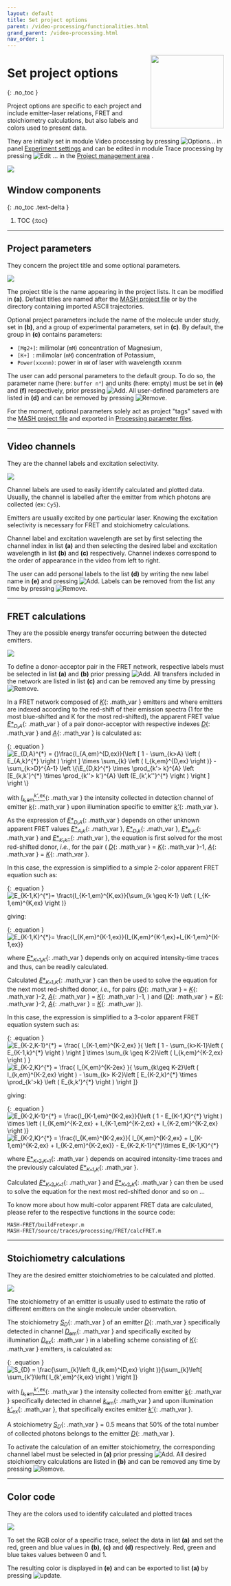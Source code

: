 ```yaml
---
layout: default
title: Set project options
parent: /video-processing/functionalities.html
grand_parent: /video-processing.html
nav_order: 1
---
```


<img src="../../assets/images/logos/logo-video-processing_400px.png" width="170" style="float:right; margin-left: 15px;"/>

# Set project options
{: .no_toc }

Project options are specific to each project and include emitter-laser relations, FRET and stoichiometry calculations, but also labels and colors used to present data.

They are initially set in module Video processing by pressing 
![Options...](../../assets/images/gui/VP-but-options3p.png "Options...") in panel 
[Experiment settings](../panels/panel-experiment-settings.html) and can be edited in module Trace processing by pressing 
![Edit ...](../../assets/images/gui/TP-but-edit-3p.png "Edit ...") in the 
[Project management area](.././trace-processing/panels/area-project-management.html) .

<a class="plain" href="../../assets/images/gui/VP-panel-expset-opt.png"><img src="../../assets/images/gui/VP-panel-expset-opt.png" style="max-width: 546px;"/></a>


## Window components
{: .no_toc .text-delta }

1. TOC
{:toc}

---

## Project parameters

They concern the project title and some optional parameters.

<a class="plain" href="../../assets/images/gui/VP-panel-expset-opt-projprm.png"><img src="../../assets/images/gui/VP-panel-expset-opt-projprm.png" style="max-width: 250px;"/></a>

The project title is the name appearing in the project lists. 
It can be modified in **(a)**.
Default titles are named after the
[MASH project file](../../output-files/mash-mash-project.html) or by the directory containing imported ASCII trajectories.

Optional project parameters include the name of the molecule under study, set in **(b)**, and a group of experimental parameters, set in **(c)**.
By default, the group in **(c)** contains parameters:
* `[Mg2+]`: milimolar (`mM`) concentration of Magnesium,
* `[K+] `: milimolar (`mM`) concentration of Potassium,
* `Power(xxxnm)`: power in `mW` of laser with wavelength xxxnm

The user can add personal parameters to the default group.
To do so, the parameter name (here: `buffer n°`) and units (here: empty) must be set in **(e)** and **(f)** respectively, prior pressing 
![Add](../../assets/images/gui/VP-but-add.png "Add").
All user-defined parameters are listed in **(d)** and can be removed by pressing 
![Remove](../../assets/images/gui/VP-but-remove.png "Remove"). 

For the moment, optional parameters solely act as project "tags" saved with the 
[MASH project file](../../output-files/mash-mash-project.html) and exported in
[Processing parameter files](../../output-files/log-processing-parameters.html).


---

## Video channels

They are the channel labels and excitation selectivity.

<a class="plain" href="../../assets/images/gui/VP-panel-expset-opt-channels.png"><img src="../../assets/images/gui/VP-panel-expset-opt-channels.png" style="max-width: 250px;"/></a>

Channel labels are used to easily identify calculated and plotted data. 
Usually, the channel is labelled after the emitter from which photons are collected (ex: `Cy5`).

Emitters are usually excited by one particular laser. 
Knowing the excitation selectivity is necessary for FRET and stoichiometry calculations.

Channel label and excitation wavelength are set by first selecting the channel index in list **(a)** and then selecting the desired label and excitation wavelength in list **(b)** and **(c)** respectively.
Channel indexes correspond to the order of appearance in the video from left to right.

The user can add personal labels to the list **(d)** by writing the new label name in **(e)** and pressing 
![Add](../../assets/images/gui/VP-but-add.png "Add"). 
Labels can be removed from the list any time by pressing 
![Remove](../../assets/images/gui/VP-but-remove.png "Remove").

---

## FRET calculations

They are the possible energy transfer occurring between the detected emitters.

<a class="plain" href="../../assets/images/gui/VP-panel-expset-opt-fret.png"><img src="../../assets/images/gui/VP-panel-expset-opt-fret.png" style="max-width: 250px;"/></a>

To define a donor-acceptor pair in the FRET network, respective labels must be selected in list **(a)** and **(b)** prior pressing 
![Add](../../assets/images/gui/VP-but-add.png "Add").
All transfers included in the network are listed in list **(c)** and can be removed any time by pressing 
![Remove](../../assets/images/gui/VP-but-remove.png "Remove").

In a FRET network composed of 
[*K*](){: .math_var } emitters and where emitters are indexed according to the red-shift of their emission spectra (1 for the most blue-shifted and K for the most red-shifted), the apparent FRET value 
[*E*\*<sub>*D*,*A*</sub>](){: .math_var } of a pair donor-acceptor with respective indexes 
[*D*](){: .math_var } and 
[*A*](){: .math_var } is calculated as:

{: .equation }
<img src="../../assets/images/equations/VP-eq-fret-calc-01.gif" alt="E_{D,A}^{*} = {}\frac{I_{A,em}^{D,ex}}{\left [ 1 - \sum_{k>A} \left ( E_{A,k}^{*}  \right ) \right ] \times \sum_{k} \left ( I_{k,em}^{D,ex}  \right )} - \sum_{k>D}^{A-1} \left \{\E_{D,k}^{*} \times \prod_{k'> k}^{A} \left [E_{k,k'}^{*} \times \prod_{k''> k'}^{A} \left (E_{k',k''}^{*}  \right )  \right ]  \right \}">

<!--
{: .equation }
*E*\*<sub>*D*,*A*</sub> = *I*<sub>*A*</sub><sup>*D*</sup> / { [ 1 - &#931;<sub>*A*>*k*&#8805;*K*</sub>( *E*\*<sub>*A*,*k*</sub> ) ] &#215; &#931;<sub>*D*&#8805;*k*&#8805;*K*</sub>( *I*<sub>*k*</sub><sup>*D*</sup> ) }<br><br>
&#160;&#160;&#160;&#160;&#160;&#160;&#160;&#160;&#160;&#160;&#160;&#160;&#160;&#160;&#160;&#160;&#160;&#160;&#160;&#160;&#160;&#160;&#160;&#160;&#160;&#160;
            - &#931;<sub>*D*>*k*>*A*</sub>{ *E*\*<sub>*D*,*k*</sub> &#215; &#928;<sub>*k*>*k'*&#8805;*A*</sub>[ *E*\*<sub>*k*,*k'*</sub> &#215; &#928;<sub>*k'*>*k''*&#8805;*A*</sub>( *E*\*<sub>*k'*,*k''*</sub> ) ] }
-->

with 
[*I*<sub>*k*,em</sub><sup>*k'*,ex</sup>](){: .math_var } the intensity collected in detection channel of emitter 
[*k*](){: .math_var } upon illumination specific to emitter 
[*k'*](){: .math_var }.

As the expression of 
[*E*\*<sub>*D*,*A*</sub>](){: .math_var } depends on other unknown apparent FRET values 
[*E*\*<sub>*A*,*k*</sub>](){: .math_var }, 
[*E*\*<sub>*D*,*k*</sub>](){: .math_var }, 
[*E*\*<sub>*k*,*k'*</sub>](){: .math_var } and 
[*E*\*<sub>*k*',*k''*</sub>](){: .math_var }, the equation is first solved for the most red-shifted donor, *i.e.*, for the pair (
[*D*](){: .math_var } = [*K*](){: .math_var }-1, 
[*A*](){: .math_var } = [*K*](){: .math_var }.

In this case, the expression is simplified to a simple 2-color apparent FRET equation such as:

{: .equation }
<img src="../../assets/images/equations/VP-eq-fret-calc-02.gif" alt="E_{K-1,K}^{*}= \fract{I_{K-1,em}^{K,ex}}{\sum_{k \geq K-1} \left ( I_{K-1,em}^{K,ex} \right )}">

<!--
{: .equation }
*E*\*<sub>*K*-1,*K*</sub> = *I*<sub>*K*</sub><sup>*K*-1</sup> / &#931;<sub>*K*-1&#8805;*k*&#8805;*K*</sub>( *I*<sub>*k*</sub><sup>*K*-1</sup> )
-->

giving:

{: .equation }
<img src="../../assets/images/equations/VP-eq-fret-calc-03.gif" alt="E_{K-1,K}^{*}= \frac{I_{K,em}^{K-1,ex}}{I_{K,em}^{K-1,ex}+I_{K-1,em}^{K-1,ex}}">

<!--
{: .equation }
*E*\*<sub>*K*-1,*K*</sub> = *I*<sub>*K*</sub><sup>*K*-1</sup> / ( *I*<sub>*K*</sub><sup>*K*-1</sup> + *I*<sub>*K*-1</sub><sup>*K*-1</sup> )
-->

where 
[*E*\*<sub>*K*-1,*K*</sub>](){: .math_var } depends only on acquired intensity-time traces and thus, can be readily calculated.

Calculated 
[*E*\*<sub>*K*-1,*K*</sub>](){: .math_var } can then be used to solve the equation for the next most red-shifted donor, *i.e.*, for pairs 
([*D*](){: .math_var } = [*K*](){: .math_var }-2, 
[*A*](){: .math_var } = [*K*](){: .math_var }-1, ) and 
([*D*](){: .math_var } = [*K*](){: .math_var }-2, 
[*A*](){: .math_var } = [*K*](){: .math_var }).

In this case, the expression is simplified to a 3-color apparent FRET equation system such as:

{: .equation }
<img src="../../assets/images/equations/VP-eq-fret-calc-04.gif" alt="E_{K-2,K-1}^{*} = \frac{ I_{K-1,em}^{K-2,ex} }{ \left [ 1 - \sum_{k>K-1}\left ( E_{K-1,k}^{*} \right ) \right ] \times \sum_{k \geq  K-2}\left ( I_{k,em}^{K-2,ex} \right )  }"><br>
<img src="../../assets/images/equations/VP-eq-fret-calc-05.gif" alt="E_{K-2,K}^{*} = \frac{ I_{K,em}^{K-2ex} }{ \sum_{k\geq K-2}\left ( I_{k,em}^{K-2,ex} \right ) - \sum_{k> K-2}\left [ E_{K-2,k}^{*} \times \prod_{k'>k} \left ( E_{k,k'}^{*} \right ) \right ]}">

<!--
{: .equation }
*E*\*<sub>*K*-2,*K*-1</sub> = *I*<sub>*K*-1</sub><sup>*K*-2</sup> / { [ 1 - &#931;<sub>*K*-1>*k*&#8805;*K*</sub>( *E*\*<sub>*K*-1,*k*</sub> ) ] &#215; &#931;<sub>*K*-2&#8805;*k*&#8805;*K*</sub>( *I*<sub>*k*</sub><sup>*K*-2</sup> ) }<br><br>
*E*\*<sub>*K*-2,*K*</sub> = *I*<sub>*K*</sub><sup>*K*-2</sup> / &#931;<sub>*K*-2&#8805;*k*&#8805;*K*</sub>( *I*<sub>*k*</sub><sup>*K*-2</sup> ) - &#931;<sub>*K*-2>*k*>*K*</sub>[ *E*\*<sub>*K*-2,*k*</sub> &#215; &#928;<sub>*k*>*k'*&#8805;*K*</sub>( *E*\*<sub>*k*,*k'*</sub> ) ]
-->

giving:

{: .equation }
<img src="../../assets/images/equations/VP-eq-fret-calc-06.gif" alt="E_{K-2,K-1}^{*} = \frac{I_{K-1,em}^{K-2,ex}}{\left ( 1 - E_{K-1,K}^{*} \right ) \times \left ( I_{K,em}^{K-2,ex} + I_{K-1,em}^{K-2,ex} + I_{K-2,em}^{K-2,ex} \right )}"><br>
<img src="../../assets/images/equations/VP-eq-fret-calc-07.gif" alt="E_{K-2,K}^{*} = \frac{I_{K,em}^{K-2,ex}}{ I_{K,em}^{K-2,ex} + I_{K-1,em}^{K-2,ex} + I_{K-2,em}^{K-2,ex}} - E_{K-2,K-1}^{*}\times E_{K-1,K}^{*}">

<!--
{: .equation }
*E*\*<sub>*K*-2,*K*-1</sub> = *I*<sub>*K*-1</sub><sup>*K*-2</sup> / ( 1 - *E*<sub>*K*-1,*K*</sub> ) &#215; ( *I*<sub>*K*</sub><sup>*K*-2</sup> + *I*<sub>*K*-1</sub><sup>*K*-2</sup> + *I*<sub>*K*-2</sub><sup>*K*-2</sup> )<br><br>
*E*\*<sub>*K*-2,*K*</sub> = *I*<sub>*K*</sub><sup>*K*-2</sup> / ( *I*<sub>*K*</sub><sup>*K*-2</sup> + *I*<sub>*K*-1</sub><sup>*K*-2</sup> + *I*<sub>*K*-2</sub><sup>*K*-2</sup> ) - *E*<sub>*K*-2,*K*-1</sub> &#215; *E*<sub>*K*-1,*K*</sub> 
-->

where 
[*E*\*<sub>*K*-2,*K*-1</sub>](){: .math_var } depends on acquired intensity-time traces and the previously calculated 
[*E*\*<sub>*K*-1,*K*</sub>](){: .math_var }.

Calculated 
[*E*\*<sub>*K*-2,*K*-1</sub>](){: .math_var } and 
[*E*\*<sub>*K*-2,*K*</sub>](){: .math_var } can then be used to solve the equation for the next most red-shifted donor and so on ...

To know more about how multi-color apparent FRET data are calculated, please refer to the respective functions in the source code:

```
MASH-FRET/buildFretexpr.m
MASH-FRET/source/traces/processing/FRET/calcFRET.m
```

---

## Stoichiometry calculations

They are the desired emitter stoichiometries to be calculated and plotted.

<a class="plain" href="../../assets/images/gui/VP-panel-expset-opt-s.png"><img src="../../assets/images/gui/VP-panel-expset-opt-s.png" style="max-width: 250px;"/></a>

The stoichiometry of an emitter is usually used to estimate the ratio of different emitters on the single molecule under observation.

The stoichiometry 
[*S*<sub>*D*</sub>](){: .math_var } of an emitter 
[*D*](){: .math_var } specifically detected in channel 
[*D*<sub>em</sub>](){: .math_var } and specifically excited by illumination 
[*D*<sub>ex</sub>](){: .math_var } in a labelling scheme consisting of 
[*K*](){: .math_var } emitters, is calculated as:

{: .equation }
<img src="../../assets/images/equations/VP-eq-s-calc.gif" alt="S_{D} = \frac{\sum_{k}\left (I_{k,em}^{D,ex} \right )}{\sum_{k}\left[ \sum_{k'}\left( I_{k',em}^{k,ex} \right ) \right ]}">

<!--
{: .equation }
*S*<sub>*D*</sub> = &#931;<sub>1&#8805;*k*&#8805;*K*</sub>( *I*<sub>*k*,em</sub><sup>*D*,ex</sup> ) / &#931;<sub>1&#8805;*k*&#8805;*K*</sub>[ &#931;<sub>1&#8805;*k'*&#8805;*K*</sub>( *I*<sub>*k*,em</sub><sup>*k'*,ex</sup> ) ]
-->

with 
[*I*<sub>*k*,em</sub><sup>*k'*,ex</sup>](){: .math_var } the intensity collected from emitter 
[*k*](){: .math_var } specifically detected in channel 
[*k*<sub>em</sub>](){: .math_var } and upon illumination 
[*k'*<sub>ex</sub>](){: .math_var }, that specifically excites emitter 
[*k'*](){: .math_var }.

A stoichiometry 
[*S*<sub>*D*</sub>](){: .math_var } = 0.5 means that 50% of the total number of collected photons belongs to the emitter 
[*D*](){: .math_var }.

To activate the calculation of an emitter stoichiometry, the corresponding channel label must be selected in **(a)** prior pressing 
![Add](../../assets/images/gui/VP-but-add.png "Add").
All desired stoichiometry calculations are listed in **(b)** and can be removed any time by pressing 
![Remove](../../assets/images/gui/VP-but-remove.png "Remove").

---

## Color code

They are the colors used to identify calculated and plotted traces

<a class="plain" href="../../assets/images/gui/VP-panel-expset-opt-colors.png"><img src="../../assets/images/gui/VP-panel-expset-opt-colors.png" style="max-width: 250px;"/></a>

To set the RGB color of a specific trace, select the data in list **(a)** and set the red, green and blue values in **(b)**, **(c)** and **(d)** respectively.
Red, green and blue takes values between 0 and 1.

The resulting color is displayed in **(e)** and can be exported to list **(a)** by pressing 
![update](../../assets/images/gui/VP-but-update.png "update").


